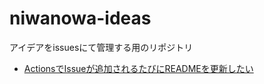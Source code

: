 # niwanowa-ideas

アイデアをissuesにて管理する用のリポジトリ

<!-- ISSUE_LIST_START -->
- [ActionsでIssueが追加されるたびにREADMEを更新したい](https://github.com/niwanowa/niwanowa-ideas/issues/1)
<!-- ISSUE_LIST_END -->
